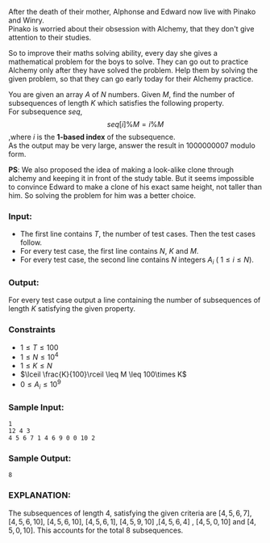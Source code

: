 After the death of their mother, Alphonse and Edward now live with Pinako and Winry.     
Pinako is worried about their obsession with Alchemy, that they don't give attention to their studies.
   
So to improve their maths solving ability, every day she gives a mathematical problem for the boys to solve. They can go out to practice Alchemy only after they have solved the problem.
Help them by solving the given problem, so that they can go early today for their Alchemy practice.    
      
You are given an array $A$ of $N$ numbers. Given $M$, find the number of subsequences of length $K$ which satisfies the following property.  
For subsequence $seq$,    
 $$ seq[i] \% M = i \% M $$ 
,where $i$ is the **1-based index** of the subsequence.     
As the output may be very large, answer the result in $1000000007$ modulo form.     
       
**PS**: We also proposed the idea of making a look-alike clone through alchemy and keeping it in front of the study table. But it seems impossible to convince Edward to make a clone of his exact same height, not taller than him. So solving the problem for him was a better choice.   
  

### Input:
- The first line contains $T$, the number of test cases. Then the test cases follow. 
- For every test case, the first line contains $N$, $K$ and $M$.
- For every test case, the second line contains $N$ integers $A_{i}$ ( $1 \leq i \leq N$).


### Output:
For every test case output a line containing the number of subsequences of length $K$ satisfying the given property.


### Constraints 
- $1 \leq T \leq 100$  
- $1 \leq N \leq 10^{4}$  
- $1 \leq K \leq N$  
- $\lceil \frac{K}{100}\rceil \leq M \leq  100\times K$    
- $0 \leq A_{i} \leq 10^{9}$    


### Sample Input:
```
1
12 4 3
4 5 6 7 1 4 6 9 0 0 10 2
```

### Sample Output:
```
8
```


### EXPLANATION:  
The subsequences of length $4$, satisfying the given criteria are $[4, 5, 6, 7]$, $[4, 5, 6, 10]$, $[4, 5, 6, 10]$, $[4, 5, 6, 1]$, $[4, 5, 9, 10]$ ,$[4, 5, 6, 4]$ , $[4, 5, 0, 10]$ and $[4, 5, 0, 10]$. This accounts for the total $8$ subsequences.

